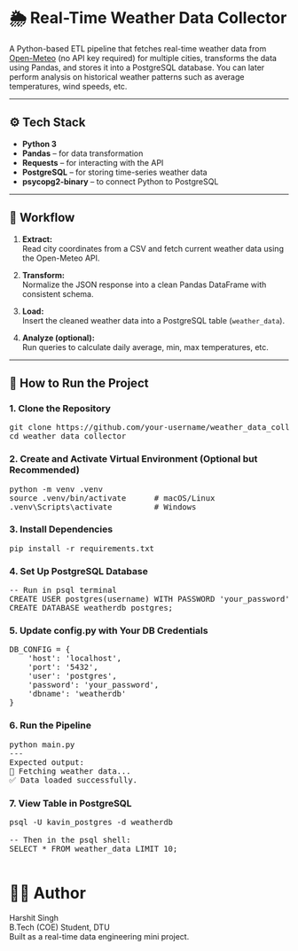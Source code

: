 # 🌦️ Real-Time Weather Data Collector

A Python-based ETL pipeline that fetches real-time weather data from [Open-Meteo](https://open-meteo.com/) (no API key required) for multiple cities, transforms the data using Pandas, and stores it into a PostgreSQL database. You can later perform analysis on historical weather patterns such as average temperatures, wind speeds, etc.

---

## ⚙️ Tech Stack

- **Python 3**
- **Pandas** – for data transformation
- **Requests** – for interacting with the API
- **PostgreSQL** – for storing time-series weather data
- **psycopg2-binary** – to connect Python to PostgreSQL

---

## 🔄 Workflow

1. **Extract:**  
   Read city coordinates from a CSV and fetch current weather data using the Open-Meteo API.

2. **Transform:**  
   Normalize the JSON response into a clean Pandas DataFrame with consistent schema.

3. **Load:**  
   Insert the cleaned weather data into a PostgreSQL table (`weather_data`).

4. **Analyze (optional):**  
   Run queries to calculate daily average, min, max temperatures, etc.

---

## 🚀 How to Run the Project

### 1. Clone the Repository

<pre>
git clone https://github.com/your-username/weather_data_collector.git
cd weather_data_collector
</pre>

### 2. Create and Activate Virtual Environment (Optional but Recommended)
<pre>
python -m venv .venv
source .venv/bin/activate      # macOS/Linux
.venv\Scripts\activate         # Windows
</pre>

### 3. Install Dependencies
<pre>
pip install -r requirements.txt
</pre>

### 4. Set Up PostgreSQL Database
<pre>
-- Run in psql terminal
CREATE USER postgres(username) WITH PASSWORD 'your_password';
CREATE DATABASE weatherdb postgres;
</pre>

### 5. Update config.py with Your DB Credentials
<pre>
DB_CONFIG = {
    'host': 'localhost',
    'port': '5432',
    'user': 'postgres',
    'password': 'your_password',
    'dbname': 'weatherdb'
}
</pre>

### 6. Run the Pipeline
<pre>
python main.py
---
Expected output:
🚀 Fetching weather data...
✅ Data loaded successfully.
</pre>


### 7. View Table in PostgreSQL
<pre>
psql -U kavin_postgres -d weatherdb

-- Then in the psql shell:
SELECT * FROM weather_data LIMIT 10;

</pre>

# 🧑‍💻 Author

Harshit Singh   
B.Tech (COE) Student, DTU     
Built as a real-time data engineering mini project.
